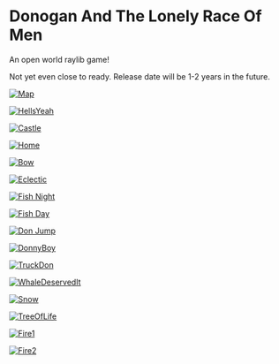 # Donogan And The Lonely Race Of Men

An open world raylib game!

Not yet even close to ready. Release date will be 1-2 years in the future.

[![Map](readme_assets/treasure_map.png)](readme_assets/treasure_map.png)

[![HellsYeah](readme_assets/hellsYeah.png)](readme_assets/hellsYeah.png)

[![Castle](readme_assets/castle.png)](readme_assets/castle.png)

[![Home](readme_assets/home1.png)](readme_assets/home1.png)

[![Bow](readme_assets/bowMode.png)](readme_assets/bowMode.png)

[![Eclectic](readme_assets/truck_whale_fish.png)](readme_assets/truck_whale_fish.png)

[![Fish Night](readme_assets/fish_night.png)](readme_assets/fish_night.png)

[![Fish Day](readme_assets/fish_day.png)](readme_assets/fish_day.png)

[![Don Jump](readme_assets/don_jump.png)](readme_assets/don_jump.png)

[![DonnyBoy](readme_assets/donnyboy.png)](readme_assets/donnyboy.png)

[![TruckDon](readme_assets/truckDon.png)](readme_assets/truckDon.png)

[![WhaleDeservedIt](readme_assets/whaleFarts.png)](readme_assets/whaleFarts.png)

[![Snow](readme_assets/snow.png)](readme_assets/snow.png)

[![TreeOfLife](readme_assets/tol.png)](readme_assets/tol.png)

[![Fire1](readme_assets/fire_night_1.png)](readme_assets/fire_night_1.png)

[![Fire2](readme_assets/fire_night_2.png)](readme_assets/fire_night_2.png)














